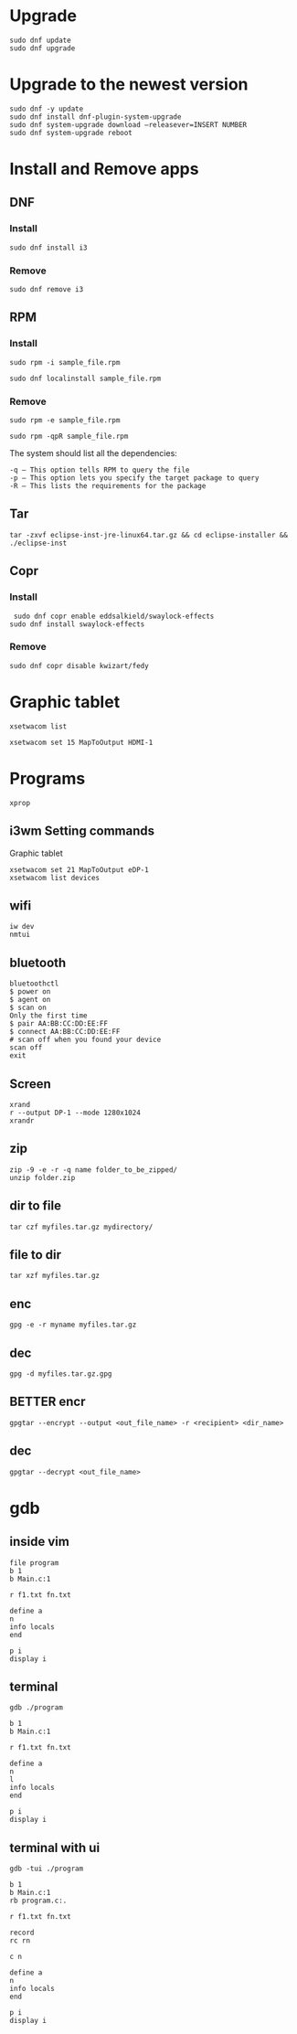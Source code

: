 # Upgrade

```
sudo dnf update
sudo dnf upgrade
```

# Upgrade to the newest version
```
sudo dnf -y update
sudo dnf install dnf-plugin-system-upgrade
sudo dnf system-upgrade download –releasever=INSERT NUMBER
sudo dnf system-upgrade reboot
```

# Install and Remove apps

## DNF

### Install
```
sudo dnf install i3
```
### Remove
```
sudo dnf remove i3
```
## RPM

### Install

```
sudo rpm -i sample_file.rpm

sudo dnf localinstall sample_file.rpm
```
### Remove

```
sudo rpm -e sample_file.rpm

sudo rpm -qpR sample_file.rpm
```

The system should list all the dependencies:

    -q – This option tells RPM to query the file
    -p – This option lets you specify the target package to query
    -R – This lists the requirements for the package

## Tar

```
tar -zxvf eclipse-inst-jre-linux64.tar.gz && cd eclipse-installer && ./eclipse-inst
```

## Copr

### Install
```
 sudo dnf copr enable eddsalkield/swaylock-effects 
sudo dnf install swaylock-effects
```

### Remove

```
sudo dnf copr disable kwizart/fedy  
```

# Graphic tablet

```
xsetwacom list
```
<!--number can change-->
```
xsetwacom set 15 MapToOutput HDMI-1  
```

# Programs

<!--name of programs-->
```
xprop
```

## i3wm Setting commands

Graphic tablet
```
xsetwacom set 21 MapToOutput eDP-1
xsetwacom list devices
```

## wifi
```
iw dev
nmtui
```

## bluetooth
```
bluetoothctl
$ power on
$ agent on
$ scan on
Only the first time
$ pair AA:BB:CC:DD:EE:FF
$ connect AA:BB:CC:DD:EE:FF
# scan off when you found your device
scan off
exit
```

## Screen
```
xrand
r --output DP-1 --mode 1280x1024
xrandr
```

## zip

```
zip -9 -e -r -q name folder_to_be_zipped/
unzip folder.zip
```

## dir to file
```
tar czf myfiles.tar.gz mydirectory/    
```

## file to dir
```
tar xzf myfiles.tar.gz
```

## enc
```
gpg -e -r myname myfiles.tar.gz
```

## dec
```
gpg -d myfiles.tar.gz.gpg
```



## BETTER encr
```
gpgtar --encrypt --output <out_file_name> -r <recipient> <dir_name>
```

## dec
```
gpgtar --decrypt <out_file_name>
```

# gdb

<!--## debug-->

## inside vim

```
file program
b 1
b Main.c:1

r f1.txt fn.txt
```

```
define a
n
info locals
end
```

```
p i
display i
```

## terminal 

```
gdb ./program

b 1
b Main.c:1

r f1.txt fn.txt

define a
n
l
info locals
end

p i
display i
```

## terminal with ui

```
gdb -tui ./program

b 1
b Main.c:1
rb program.c:.

r f1.txt fn.txt

record
rc rn

c n

define a
n
info locals
end

p i
display i
```
